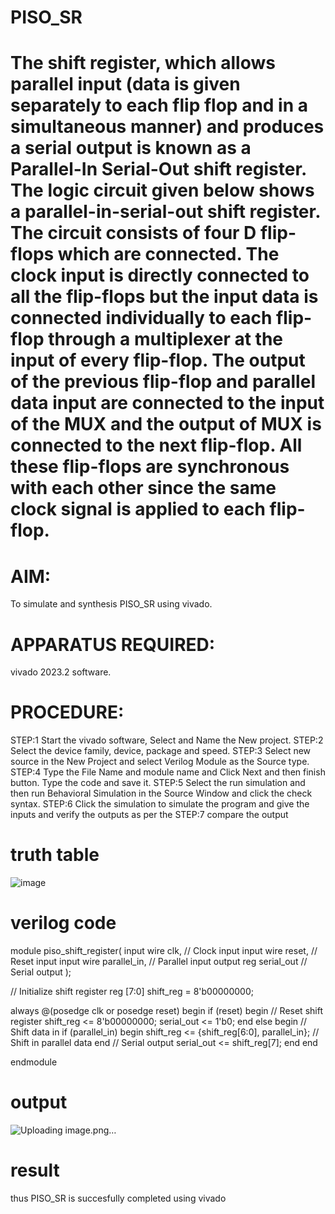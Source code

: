 # PISO_SR
# The shift register, which allows parallel input (data is given separately to each flip flop and in a simultaneous manner) and produces a serial output is known as a Parallel-In Serial-Out shift register. The logic circuit given below shows a parallel-in-serial-out shift register. The circuit consists of four D flip-flops which are connected. The clock input is directly connected to all the flip-flops but the input data is connected individually to each flip-flop through a multiplexer at the input of every flip-flop. The output of the previous flip-flop and parallel data input are connected to the input of the MUX and the output of MUX is connected to the next flip-flop. All these flip-flops are synchronous with each other since the same clock signal is applied to each flip-flop. 
# AIM: 
To simulate and synthesis  PISO_SR using vivado. 
# APPARATUS REQUIRED: 
vivado 2023.2 software. 
# PROCEDURE: 
STEP:1 Start the vivado software, Select and Name the New project. 
STEP:2 Select the device family, device, package and speed. 
STEP:3 Select new source in the New Project and select Verilog Module as the 
Source type. 
STEP:4 Type the File Name and module name and Click Next and then finish 
button. Type the code and save it. 
STEP:5 Select the run simulation and then run Behavioral Simulation in the 
Source Window and click the check syntax. 
STEP:6 Click the simulation to simulate the program and give the inputs and 
verify the outputs as per the 
STEP:7 compare the output 
# truth table
![image](https://github.com/RESMIRNAIR/PISO_SR/assets/154305926/f0f2d979-b298-4693-b5c8-8eea850936d4)
# verilog code
module piso_shift_register(
  input wire clk,       // Clock input
  input wire reset,     // Reset input
  input wire parallel_in,  // Parallel input
  output reg serial_out  // Serial output
);

// Initialize shift register
reg [7:0] shift_reg = 8'b00000000;

always @(posedge clk or posedge reset) begin
  if (reset) begin
    // Reset shift register
    shift_reg <= 8'b00000000;
    serial_out <= 1'b0;
  end
  else begin
    // Shift data in
    if (parallel_in) begin
      shift_reg <= {shift_reg[6:0], parallel_in}; // Shift in parallel data
    end
    // Serial output
    serial_out <= shift_reg[7];
  end
end

endmodule
# output
![Uploading image.png…]()

# result
thus PISO_SR is succesfully completed using vivado

